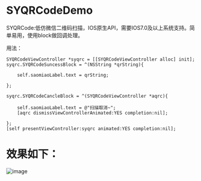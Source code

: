 # SYQRCodeDemo

SYQRCode:低仿微信二维码扫描，IOS原生API，需要IOS7.0及以上系统支持。简单易用，使用block做回调处理。

用法：
    
    SYQRCodeViewController *syqrc = [[SYQRCodeViewController alloc] init];
    syqrc.SYQRCodeSuncessBlock = ^(NSString *qrString){
        
        self.saomiaoLabel.text = qrString;
    
    };
    
    syqrc.SYQRCodeCancleBlock = ^(SYQRCodeViewController *aqrc){
    
        self.saomiaoLabel.text = @"扫描取消~";
        [aqrc dismissViewControllerAnimated:YES completion:nil];
    
    };
    [self presentViewController:syqrc animated:YES completion:nil];

# 效果如下：
 ![image](https://github.com/reesun1130/SYQRCodeDemo/raw/master/SYQRCodeDemo/syqrcode.png)
